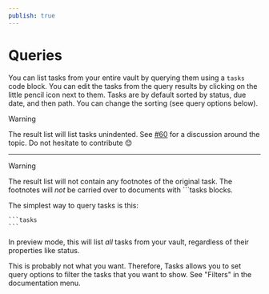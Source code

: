 ```yaml
---
publish: true
---
```


# Queries

You can list tasks from your entire vault by querying them using a `tasks` code block. You can edit the tasks from the query results by clicking on the little pencil icon next to them.
Tasks are by default sorted by status, due date, and then path. You can change the sorting (see query options below).

> [!warning]
> The result list will list tasks unindented.
See [#60](https://github.com/obsidian-tasks-group/obsidian-tasks/discussions/60) for a discussion around the topic.
Do not hesitate to contribute 😊

---

> [!warning]
> The result list will not contain any footnotes of the original task.
The footnotes will *not* be carried over to documents with ```tasks blocks.

The simplest way to query tasks is this:

    ```tasks
    ```

In preview mode, this will list *all* tasks from your vault, regardless of their properties like status.

This is probably not what you want.
Therefore, Tasks allows you to set query options to filter the tasks that you want to show.
See "Filters" in the documentation menu.
